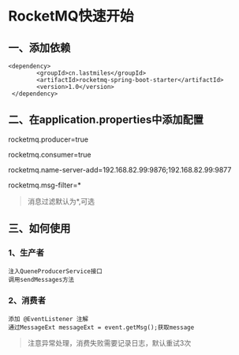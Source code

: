 # RocketMQ快速开始
## 一、添加依赖
```
<dependency>
        <groupId>cn.lastmiles</groupId>
        <artifactId>rocketmq-spring-boot-starter</artifactId>
        <version>1.0</version>
 </dependency>
```
## 二、在application.properties中添加配置
rocketmq.producer=true

rocketmq.consumer=true

rocketmq.name-server-add=192.168.82.99:9876;192.168.82.99:9877

rocketmq.msg-filter=*
>消息过滤默认为*,可选

## 三、如何使用
### 1、生产者
    注入QueneProducerService接口
    调用sendMessages方法

### 2、消费者
    添加 @EventListener 注解 
    通过MessageExt messageExt = event.getMsg();获取message
>注意异常处理，消费失败需要记录日志，默认重试3次